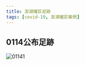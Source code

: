 ```yaml
---
title: 澎湖確診足跡
tags: [covid-19, 澎湖確診案例]
---
```


## 0114公布足跡
![01141](https://scontent-tpe1-1.xx.fbcdn.net/v/t39.30808-6/271702748_4805595216163892_4652589739044750469_n.jpg?_nc_cat=108&ccb=1-5&_nc_sid=730e14&_nc_ohc=alWVY3sfuTEAX-F4X9h&_nc_ht=scontent-tpe1-1.xx&oh=00_AT9vz12spF54J988ooQ9VcVK5CUTcSLw475DU-eRnX9EVw&oe=61E579E6)